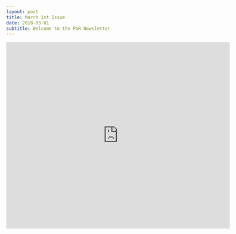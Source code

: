 ```yaml
---
layout: post
title: March 1st Issue
date: 2018-03-01
subtitle: Welcome to the PGR Newsletter
---
```



<embed src="https://github.com/HLS-PGR-newsletter/HLS-PGR-newsletter.github.io/blob/master/March%201st%20Issue.pdf" width="600px" height="500px"  />
